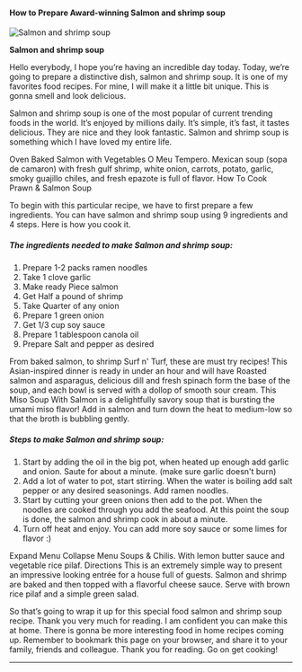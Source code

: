             

#### How to Prepare Award-winning Salmon and shrimp soup

![Salmon and shrimp soup](https://img-global.cpcdn.com/recipes/b1dd12d0923f5f64/751x532cq70/salmon-and-shrimp-soup-recipe-main-photo.jpg)

**Salmon and shrimp soup**

Hello everybody, I hope you’re having an incredible day today. Today, we’re going to prepare a distinctive dish, salmon and shrimp soup. It is one of my favorites food recipes. For mine, I will make it a little bit unique. This is gonna smell and look delicious.

Salmon and shrimp soup is one of the most popular of current trending foods in the world. It’s enjoyed by millions daily. It’s simple, it’s fast, it tastes delicious. They are nice and they look fantastic. Salmon and shrimp soup is something which I have loved my entire life.

Oven Baked Salmon with Vegetables O Meu Tempero. Mexican soup (sopa de camaron) with fresh gulf shrimp, white onion, carrots, potato, garlic, smoky guajillo chiles, and fresh epazote is full of flavor. How To Cook Prawn & Salmon Soup

To begin with this particular recipe, we have to first prepare a few ingredients. You can have salmon and shrimp soup using 9 ingredients and 4 steps. Here is how you cook it.

##### The ingredients needed to make Salmon and shrimp soup:

1.  Prepare 1-2 packs ramen noodles
2.  Take 1 clove garlic
3.  Make ready Piece salmon
4.  Get Half a pound of shrimp
5.  Take Quarter of any onion
6.  Prepare 1 green onion
7.  Get 1/3 cup soy sauce
8.  Prepare 1 tablespoon canola oil
9.  Prepare Salt and pepper as desired

From baked salmon, to shrimp Surf n' Turf, these are must try recipes! This Asian-inspired dinner is ready in under an hour and will have Roasted salmon and asparagus, delicious dill and fresh spinach form the base of the soup, and each bowl is served with a dollop of smooth sour cream. This Miso Soup With Salmon is a delightfully savory soup that is bursting the umami miso flavor! Add in salmon and turn down the heat to medium-low so that the broth is bubbling gently.

##### Steps to make Salmon and shrimp soup:

1.  Start by adding the oil in the big pot, when heated up enough add garlic and onion. Saute for about a minute. (make sure garlic doesn't burn)
2.  Add a lot of water to pot, start stirring. When the water is boiling add salt pepper or any desired seasonings. Add ramen noodles.
3.  Start by cutting your green onions then add to the pot. When the noodles are cooked through you add the seafood. At this point the soup is done, the salmon and shrimp cook in about a minute.
4.  Turn off heat and enjoy. You can add more soy sauce or some limes for flavor :)

Expand Menu Collapse Menu Soups & Chilis. With lemon butter sauce and vegetable rice pilaf. Directions This is an extremely simple way to present an impressive looking entrée for a house full of guests. Salmon and shrimp are baked and then topped with a flavorful cheese sauce. Serve with brown rice pilaf and a simple green salad.

So that’s going to wrap it up for this special food salmon and shrimp soup recipe. Thank you very much for reading. I am confident you can make this at home. There is gonna be more interesting food in home recipes coming up. Remember to bookmark this page on your browser, and share it to your family, friends and colleague. Thank you for reading. Go on get cooking!

* * *